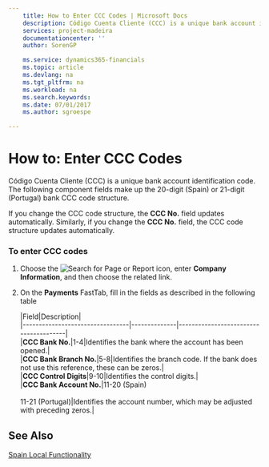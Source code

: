 ```yaml
---
    title: How to Enter CCC Codes | Microsoft Docs
    description: Código Cuenta Cliente (CCC) is a unique bank account identification code. The following component fields make up the 20-digit (Spain) or 21-digit (Portugal) bank CCC code structure.
    services: project-madeira
    documentationcenter: ''
    author: SorenGP

    ms.service: dynamics365-financials
    ms.topic: article
    ms.devlang: na
    ms.tgt_pltfrm: na
    ms.workload: na
    ms.search.keywords:
    ms.date: 07/01/2017
    ms.author: sgroespe

---
```

# How to: Enter CCC Codes
Código Cuenta Cliente (CCC) is a unique bank account identification code. The following component fields make up the 20-digit (Spain) or 21-digit (Portugal) bank CCC code structure.  
  
 If you change the CCC code structure, the **CCC No.** field updates automatically. Similarly, if you change the **CCC No.** field, the CCC code structure updates automatically.  
  
### To enter CCC codes  
  
1.  Choose the ![Search for Page or Report](media/ui-search/search_small.png "Search for Page or Report icon") icon, enter **Company Information**, and then choose the related link.  
  
2.  On the **Payments** FastTab, fill in the fields as described in the following table  
  
    |Field|Description|  
    |---------------------------------|--------------|---------------------------------------|  
    |**CCC Bank No.**|1-4|Identifies the bank where the account has been opened.|  
    |**CCC Bank Branch No.**|5-8|Identifies the branch code. If the bank does not use this reference, these can be zeros.|  
    |**CCC Control Digits**|9-10|Identifies the control digits.|  
    |**CCC Bank Account No.**|11-20 (Spain)<br /><br /> 11-21 (Portugal)|Identifies the account number, which may be adjusted with preceding zeros.|  
  
## See Also  
 [Spain Local Functionality](spain-local-functionality.md)